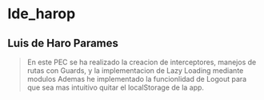 # lde_harop
## Luis de Haro Parames
> En este PEC se ha realizado la creacion de interceptores, manejos de rutas con Guards, y la implementacion de Lazy Loading mediante modulos
> Ademas he implementado la funcionlidad de Logout para que sea mas intuitivo quitar el localStorage de la app.

